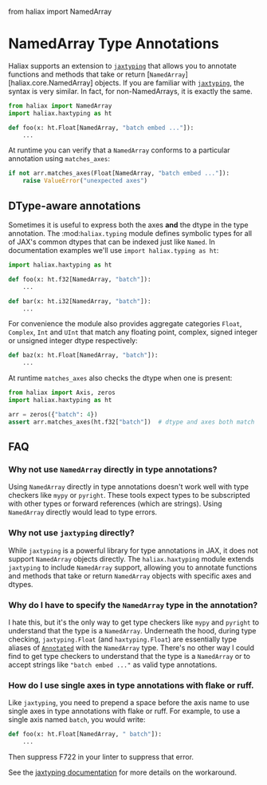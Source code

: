 from haliax import NamedArray

# NamedArray Type Annotations

Haliax supports an extension to [`jaxtyping`](https://docs.kidger.site/jaxtyping/)
that allows you to annotate functions and methods that take or return
[`NamedArray`][haliax.core.NamedArray] objects. If you are familiar with
[`jaxtyping`](https://docs.kidger.site/jaxtyping/), the syntax is very similar.
In fact, for non-NamedArrays, it is exactly the same.

```python
from haliax import NamedArray
import haliax.haxtyping as ht

def foo(x: ht.Float[NamedArray, "batch embed ..."]):
    ...
```

At runtime you can verify that a `NamedArray` conforms to a particular
annotation using `matches_axes`:

```python
if not arr.matches_axes(Float[NamedArray, "batch embed ..."]):
    raise ValueError("unexpected axes")
```

## DType-aware annotations

Sometimes it is useful to express both the axes **and** the dtype in the type
annotation.  The :mod:`haliax.typing` module defines symbolic types for all of
JAX's common dtypes that can be indexed just like ``Named``.  In documentation
examples we'll use ``import haliax.typing as ht``:

```python
import haliax.haxtyping as ht

def foo(x: ht.f32[NamedArray, "batch"]):
    ...

def bar(x: ht.i32[NamedArray, "batch"]):
    ...
```

For convenience the module also provides aggregate categories ``Float``,
``Complex``, ``Int`` and ``UInt`` that match any floating point, complex,
signed integer or unsigned integer dtype respectively:

```python
def baz(x: ht.Float[NamedArray, "batch"]):
    ...
```

At runtime ``matches_axes`` also checks the dtype when one is present:

```python
from haliax import Axis, zeros
import haliax.haxtyping as ht

arr = zeros({"batch": 4})
assert arr.matches_axes(ht.f32["batch"])  # dtype and axes both match
```

## FAQ

### Why not use `NamedArray` directly in type annotations?

Using `NamedArray` directly in type annotations doesn't work well with
type checkers like `mypy` or `pyright`. These tools expect types to be
subscripted with other types or forward references (which are strings).
Using `NamedArray` directly would lead to type errors.

### Why not use `jaxtyping` directly?

While `jaxtyping` is a powerful library for type annotations in JAX, it does not
support `NamedArray` objects directly. The `haliax.haxtyping` module extends
`jaxtyping` to include `NamedArray` support, allowing you to annotate functions
and methods that take or return `NamedArray` objects with specific axes and dtypes.

### Why do I have to specify the `NamedArray` type in the annotation?

I hate this, but it's the only way to get type checkers like `mypy` and `pyright` to understand that the type is
a `NamedArray`. Underneath the hood, during type checking, `jaxtyping.Float` (and `haxtyping.Float`) are
essentially type aliases of [`Annotated`](https://docs.python.org/3/library/typing.html#typing.Annotated)
with the `NamedArray` type. There's no other way I could find to get type checkers to understand that the type is a
`NamedArray` or to accept strings like `"batch embed ..."` as valid type annotations.

### How do I use single axes in type annotations with flake or ruff.

Like `jaxtyping`, you need to prepend a space before the axis name to use single axes in type annotations with
flake or ruff. For example, to use a single axis named `batch`, you would write:

```python
def foo(x: ht.Float[NamedArray, " batch"]):
    ...
```

Then suppress F722 in your linter to suppress that error.

See the [jaxtyping documentation](https://docs.kidger.site/jaxtyping/faq/#flake8-or-ruff-are-throwing-an-error) for more
details on the workaround.
